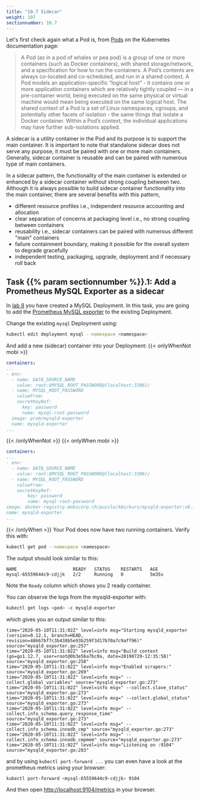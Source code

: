 ```yaml
---
title: "10.7 Sidecar"
weight: 107
sectionnumber: 10.7
---
```


Let's first check again what a Pod is, from [Pods](https://kubernetes.io/docs/concepts/workloads/pods/pod/) on the Kubernetes documentation page:

> A Pod (as in a pod of whales or pea pod) is a group of one or more containers (such as Docker containers), with shared storage/network, and a specification for how to run the containers. A Pod’s contents are always co-located and co-scheduled, and run in a shared context. A Pod models an application-specific “logical host” - it contains one or more application containers which are relatively tightly coupled — in a pre-container world, being executed on the same physical or virtual machine would mean being executed on the same logical host.
> The shared context of a Pod is a set of Linux namespaces, cgroups, and potentially other facets of isolation - the same things that isolate a Docker container. Within a Pod’s context, the individual applications may have further sub-isolations applied.

A sidecar is a utility container in the Pod and its purpose is to support the main container. It is important to note that standalone sidecar does not serve any purpose, it must be paired with one or more main containers. Generally, sidecar container is reusable and can be paired with numerous type of main containers.

In a sidecar pattern, the functionality of the main container is extended or enhanced by a sidecar container without strong coupling between two. Although it is always possible to build sidecar container functionality into the main container, there are several benefits with this pattern,

* different resource profiles i.e., independent resource accounting and allocation
* clear separation of concerns at packaging level i.e., no strong coupling between containers
* reusability i.e., sidecar containers can be paired with numerous different "main" containers
* failure containment boundary, making it possible for the overall system to degrade gracefully
* independent testing, packaging, upgrade, deployment and if necessary roll back


## Task {{% param sectionnumber %}}.1: Add a Prometheus MySQL Exporter as a sidecar

In [lab 8](../../08.0/) you have created a MySQL Deployment. In this task, you are going to add the [Prometheus MySQL exporter](https://github.com/prometheus/mysqld_exporter) to the existing Deployment.

Change the existing `mysql` Deployment using:

```bash
kubectl edit deployment mysql --namespace <namespace>
```

And add a new (sidecar) container into your Deployment:
{{< onlyWhenNot mobi >}}

```yaml
containers:
...
- env:
  - name: DATA_SOURCE_NAME
    value: root:$MYSQL_ROOT_PASSWORD@(localhost:3306)/
  - name: MYSQL_ROOT_PASSWORD
    valueFrom:
    secretKeyRef:
      key: password
      name: mysql-root-password
  image: prom/mysqld-exporter
  name: mysqld-exporter
...
```

{{< /onlyWhenNot >}}
{{< onlyWhen mobi >}}

```yaml
containers:
...
- env:
  - name: DATA_SOURCE_NAME
    value: root:$MYSQL_ROOT_PASSWORD@(localhost:3306)/
  - name: MYSQL_ROOT_PASSWORD
    valueFrom:
    secretKeyRef:
        key: password
        name: mysql-root-password
image: docker-registry.mobicorp.ch/puzzle/k8s/kurs/mysqld-exporter:v0.12.1
name: mysqld-exporter
...
```

{{< /onlyWhen >}}
Your Pod does now have two running containers. Verify this with:

```bash
kubectl get pod --namespace <namespace>
```

The output should look similar to this:

```
NAME                     READY   STATUS    RESTARTS   AGE
mysql-65559644c9-cdjjk   2/2     Running   0          5m35s
```

Note the `Ready` column which shows you 2 ready container.

You can observe the logs from the mysqld-exporter with:

```bash
kubectl get logs <pod> -c mysqld-exporter
```

which gives you an output similar to this:

```
time="2020-05-10T11:31:02Z" level=info msg="Starting mysqld_exporter (version=0.12.1, branch=HEAD, revision=48667bf7c3b438b5e93b259f3d17b70a7c9aff96)" source="mysqld_exporter.go:257"
time="2020-05-10T11:31:02Z" level=info msg="Build context (go=go1.12.7, user=root@0b3e56a7bc0a, date=20190729-12:35:58)" source="mysqld_exporter.go:258"
time="2020-05-10T11:31:02Z" level=info msg="Enabled scrapers:" source="mysqld_exporter.go:269"
time="2020-05-10T11:31:02Z" level=info msg=" --collect.global_variables" source="mysqld_exporter.go:273"
time="2020-05-10T11:31:02Z" level=info msg=" --collect.slave_status" source="mysqld_exporter.go:273"
time="2020-05-10T11:31:02Z" level=info msg=" --collect.global_status" source="mysqld_exporter.go:273"
time="2020-05-10T11:31:02Z" level=info msg=" --collect.info_schema.query_response_time" source="mysqld_exporter.go:273"
time="2020-05-10T11:31:02Z" level=info msg=" --collect.info_schema.innodb_cmp" source="mysqld_exporter.go:273"
time="2020-05-10T11:31:02Z" level=info msg=" --collect.info_schema.innodb_cmpmem" source="mysqld_exporter.go:273"
time="2020-05-10T11:31:02Z" level=info msg="Listening on :9104" source="mysqld_exporter.go:283"
```

and by using `kubectl port-forward ...` you can even have a look at the prometheus metrics using your browser:

```bash
kubectl port-forward <mysql-65559644c9-cdjjk> 9104
```

And then open <http://localhost:9104/metrics> in your browser.
